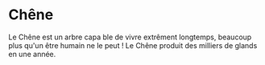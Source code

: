 # Chêne

Le Chêne est un arbre capa ble de vivre extrêment longtemps, beaucoup plus qu'un
être humain ne le peut ! Le Chêne produit des milliers de glands en une année.
